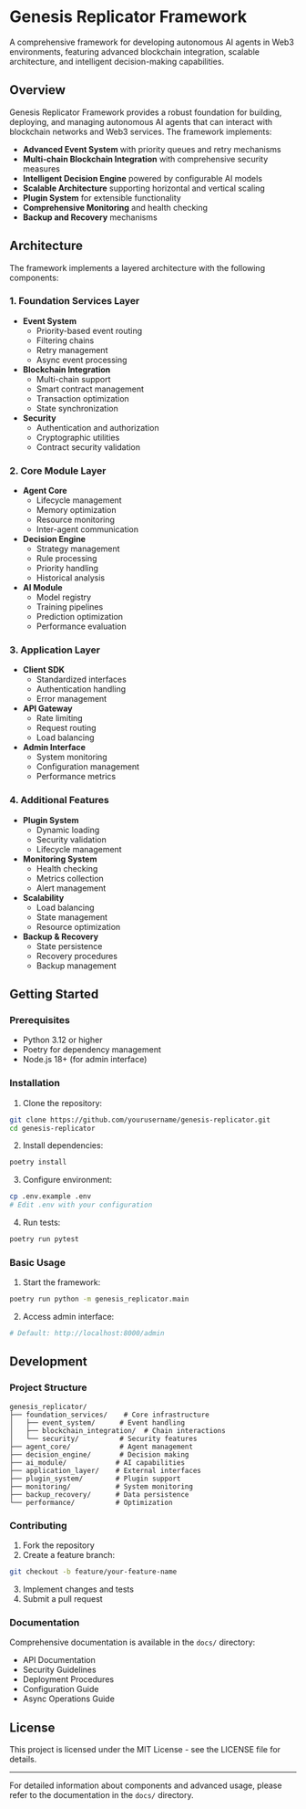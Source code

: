 # Genesis Replicator Framework

A comprehensive framework for developing autonomous AI agents in Web3 environments, featuring advanced blockchain integration, scalable architecture, and intelligent decision-making capabilities.

## Overview

Genesis Replicator Framework provides a robust foundation for building, deploying, and managing autonomous AI agents that can interact with blockchain networks and Web3 services. The framework implements:

- **Advanced Event System** with priority queues and retry mechanisms
- **Multi-chain Blockchain Integration** with comprehensive security measures
- **Intelligent Decision Engine** powered by configurable AI models
- **Scalable Architecture** supporting horizontal and vertical scaling
- **Plugin System** for extensible functionality
- **Comprehensive Monitoring** and health checking
- **Backup and Recovery** mechanisms

## Architecture

The framework implements a layered architecture with the following components:

### 1. Foundation Services Layer
- **Event System**
  - Priority-based event routing
  - Filtering chains
  - Retry management
  - Async event processing
- **Blockchain Integration**
  - Multi-chain support
  - Smart contract management
  - Transaction optimization
  - State synchronization
- **Security**
  - Authentication and authorization
  - Cryptographic utilities
  - Contract security validation

### 2. Core Module Layer
- **Agent Core**
  - Lifecycle management
  - Memory optimization
  - Resource monitoring
  - Inter-agent communication
- **Decision Engine**
  - Strategy management
  - Rule processing
  - Priority handling
  - Historical analysis
- **AI Module**
  - Model registry
  - Training pipelines
  - Prediction optimization
  - Performance evaluation

### 3. Application Layer
- **Client SDK**
  - Standardized interfaces
  - Authentication handling
  - Error management
- **API Gateway**
  - Rate limiting
  - Request routing
  - Load balancing
- **Admin Interface**
  - System monitoring
  - Configuration management
  - Performance metrics

### 4. Additional Features
- **Plugin System**
  - Dynamic loading
  - Security validation
  - Lifecycle management
- **Monitoring System**
  - Health checking
  - Metrics collection
  - Alert management
- **Scalability**
  - Load balancing
  - State management
  - Resource optimization
- **Backup & Recovery**
  - State persistence
  - Recovery procedures
  - Backup management

## Getting Started

### Prerequisites

- Python 3.12 or higher
- Poetry for dependency management
- Node.js 18+ (for admin interface)

### Installation

1. Clone the repository:
```bash
git clone https://github.com/yourusername/genesis-replicator.git
cd genesis-replicator
```

2. Install dependencies:
```bash
poetry install
```

3. Configure environment:
```bash
cp .env.example .env
# Edit .env with your configuration
```

4. Run tests:
```bash
poetry run pytest
```

### Basic Usage

1. Start the framework:
```bash
poetry run python -m genesis_replicator.main
```

2. Access admin interface:
```bash
# Default: http://localhost:8000/admin
```

## Development

### Project Structure
```
genesis_replicator/
├── foundation_services/    # Core infrastructure
│   ├── event_system/      # Event handling
│   ├── blockchain_integration/  # Chain interactions
│   └── security/          # Security features
├── agent_core/            # Agent management
├── decision_engine/       # Decision making
├── ai_module/            # AI capabilities
├── application_layer/    # External interfaces
├── plugin_system/        # Plugin support
├── monitoring/           # System monitoring
├── backup_recovery/      # Data persistence
└── performance/          # Optimization
```

### Contributing

1. Fork the repository
2. Create a feature branch:
```bash
git checkout -b feature/your-feature-name
```
3. Implement changes and tests
4. Submit a pull request

### Documentation

Comprehensive documentation is available in the `docs/` directory:
- API Documentation
- Security Guidelines
- Deployment Procedures
- Configuration Guide
- Async Operations Guide

## License

This project is licensed under the MIT License - see the LICENSE file for details.

---

For detailed information about components and advanced usage, please refer to the documentation in the `docs/` directory.

